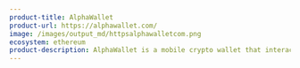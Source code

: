 ```yaml
---
product-title: AlphaWallet
product-url: https://alphawallet.com/
image: /images/output_md/httpsalphawalletcom.png
ecosystem: ethereum
product-description: AlphaWallet is a mobile crypto wallet that interacts with smart contracts and dApps.
---
```

